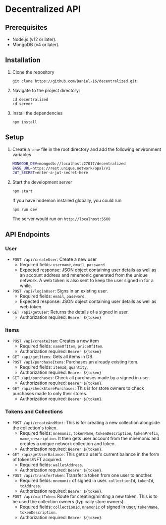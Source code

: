 # Decentralized API

## Prerequisites

- Node.js (v12 or later).
- MongoDB (v4 or later).

## Installation

1. Clone the repository
   ```
   git clone https://github.com/Daniel-16/decentralized.git
   ```
2. Navigate to the project directory:
   ```
   cd decentralized
   cd server
   ```
3. Install the dependencies
   ```
   npm install
   ```

## Setup

1. Create a `.env` file in the root directory and add the following environment variables
   ```bash
   MONGODB_DEV=mongodb://localhost:27017/decentralized
   BASE_URL=https://rest.unique.network/opal/v1
   JWT_SECRET=enter-a-jwt-secret-here
   ```
2. Start the development server
   ```
   npm start
   ```
   If you have nodemon installed globally, you could run
   ```
   npm run dev
   ```
   The server would run on `http://localhost:5500`

## API Endpoints

### User

- `POST /api/createUser`: Create a new user
  - Required fields: `username`, `email`, `password`
  - Expected response: JSON object containing user details as well as an account address and mnemonic generated from the unique network. A web token is also sent to keep the user signed in for a while.
- `POST /api/loginUser`: Signs in an existing user.
  - Required fields: `email`, `password`.
  - Expected response: JSON object containing user details as well as web token.
- `GET /api/getUser`: Returns the details of a signed in user.
  - Authorization required: `Bearer ${token}`

### Items

- `POST /api/createItem`: Creates a new item
  - Required fields: `nameOfItem`, `priceOfItem`.
  - Authorization required: `Bearer ${token}`
- `GET /api/getItems`: Gets all items in DB.
- `POST /api/purchaseItems`: Purchases an already existing item.
  - Required fields: `itemId`, `quantity`.
  - Authorization required: `Bearer ${token}`
- `GET /api/purchases`: Check all purchases made by a signed in user.
  - Authorization required: `Bearer ${token}`.
- `GET /api/checkStorePurchases`: This is for store owners to check purchases made to only their stores.
  - Authorization required: `Bearer ${token}`.

### Tokens and Collections

- `POST /api/createAndMint`: This is for creating a new collection alongside the collection's token.
  - Required fields: `mnemonic`, `tokenName`, `tokenDescription`, `tokenPrefix`, `name`, `description`.
    It then gets user account from the mnemonic and creates a unique network collection and token.
  - Authorization required: `Bearer ${token}`.
- `GET /api/getUserBalance`: This gets a user's current balance in the form of tokens/NFT acquired.
  - Required fields: `walletAddress`.
  - Authorization required: `Bearer ${token}`.
- `POST /api/transferToken`: Transfer a token from one user to another.
  - Required fields: `mnemonic` of signed in user.
    `collectionId`, `tokenId`, `toAddress`.
  - Authorization required: `Bearer ${token}`.
- `POST /api/mintToken`: Route for creating/minting a new token. This is to be used the collection owners (typically store owners).
  - Required fields: `collectionId`, `mnemonic` of signed in user, `tokenName`, `tokenDescription`.
  - Authorization required: `Bearer ${token}`.
